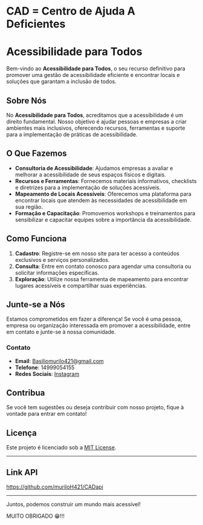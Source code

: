 # CAD = Centro de Ajuda A Deficientes

# Acessibilidade para Todos

Bem-vindo ao **Acessibilidade para Todos**, o seu recurso definitivo para promover uma gestão de acessibilidade eficiente e encontrar locais e soluções que garantam a inclusão de todos.

## Sobre Nós

No **Acessibilidade para Todos**, acreditamos que a acessibilidade é um direito fundamental. Nosso objetivo é ajudar pessoas e empresas a criar ambientes mais inclusivos, oferecendo recursos, ferramentas e suporte para a implementação de práticas de acessibilidade.

## O Que Fazemos

- **Consultoria de Acessibilidade**: Ajudamos empresas a avaliar e melhorar a acessibilidade de seus espaços físicos e digitais.
- **Recursos e Ferramentas**: Fornecemos materiais informativos, checklists e diretrizes para a implementação de soluções acessíveis.
- **Mapeamento de Locais Acessíveis**: Oferecemos uma plataforma para encontrar locais que atendem às necessidades de acessibilidade em sua região.
- **Formação e Capacitação**: Promovemos workshops e treinamentos para sensibilizar e capacitar equipes sobre a importância da acessibilidade.

## Como Funciona

1. **Cadastro**: Registre-se em nosso site para ter acesso a conteúdos exclusivos e serviços personalizados.
2. **Consulta**: Entre em contato conosco para agendar uma consultoria ou solicitar informações específicas.
3. **Exploração**: Utilize nossa ferramenta de mapeamento para encontrar lugares acessíveis e compartilhar suas experiências.

## Junte-se a Nós

Estamos comprometidos em fazer a diferença! Se você é uma pessoa, empresa ou organização interessada em promover a acessibilidade, entre em contato e junte-se à nossa comunidade.

### Contato

- **Email**: Basiliomurilo421@gmail.com
- **Telefone**: 14999054155
- **Redes Sociais**: [Instagram](#Murilo_basilio1142)

## Contribua

Se você tem sugestões ou deseja contribuir com nosso projeto, fique à vontade para entrar em contato!

## Licença

Este projeto é licenciado sob a [MIT License](LICENSE).

---
## Link API

https://github.com/muriloH421/CADapi

---

Juntos, podemos construir um mundo mais acessível!

MUITO OBRIGADO 😁!!!
